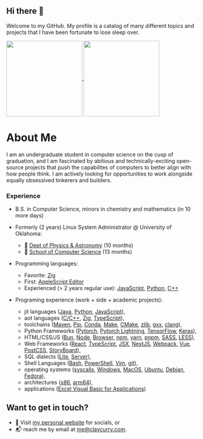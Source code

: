 ## Hi there 👋

Welcome to my GitHub. My profile is a catalog of many different topics and projects that I have been fortunate to lose sleep over.

<a href="https://github.com/anuraghazra/github-readme-stats">
  <img height=200 align="center" src="https://github-readme-stats.vercel.app/api?username=clay-curry" />
</a>
<a href="https://github.com/anuraghazra/convoychat">
  <img height=200 align="center" src="https://github-readme-stats.vercel.app/api/top-langs?username=clay-curry&layout=compact&langs_count=8&card_width=320" />
</a>

# About Me

I am an undergraduate student in computer science on the cusp of graduation, and I am fascinated by abitious and technically-exciting open-source projects that push the capabilites of computers to better align with how people think.  I am actively looking for opportunities to work alongside equally obsessived tinkerers and builders.

### Experience 

- B.S. in Computer Science, minors in chemistry and mathematics (in 10 more days)

- Formerly (2 years) Linux System Administrator @ University of Oklahoma:
  - 🔭 [Dept of Physics & Astronomy](https://ou.edu/cas/physics-astronomy) (10 months)
  - 👾 [School of Computer Science](https://cs.ou.edu) (13 months)

- Programming languages:
  - Favorite: [Zig](https://ziglang.org/)
  - First: [AppleScript Editor](https://support.apple.com/guide/script-editor/welcome/mac)
  - Experienced (> 2 years regular use): [JavaScript](https://bun.sh), [Python](https://https://docs.python.org/), [C++](https://llvm.org/)

- Programing experience (work + side + academic projects):
  - jit languages ([Java](https://www.java.com/), [Python](https://docs.python.org/), [JavaScript](https://developer.mozilla.org/en-US/docs/Web/JavaScript)),
  - aot languages ([C/C++](https://en.cppreference.com/w/), [Zig](https://ziglang.org/), [TypeScript](https://www.typescriptlang.org/)),
  - toolchains ([Maven](https://maven.apache.org/), [Pip](https://pip.pypa.io/en/stable/), [Conda](https://docs.conda.io/en/latest/), [Make](https://www.gnu.org/software/make/manual/make.html), [CMake](https://cmake.org/), [zlib](https://zlib.net/), [gxx](https://gcc.gnu.org/), [clang](https://clang.llvm.org/)),
  - Python Frameworks ([Pytorch](https://pytorch.org/), [Pytorch Lightning](https://www.pytorchlightning.ai/), [TensorFlow](https://www.tensorflow.org/), [Keras](https://keras.io/)), 
  - HTML/CSS/JS ([Bun](https://bun.sh), [Node](https://nodejs.org/en/), [Browser](https://developer.mozilla.org/en-US/docs/Web/API/Window), [npm](https://www.npmjs.com/), [yarn](https://yarnpkg.com/), [pnpm](https://pnpm.io/), [SASS](https://sass-lang.com/), [LESS](http://lesscss.org/)), 
  - Web Frameworks ([React](https://reactjs.org/), [TypeScript](https://www.typescriptlang.org/), [JSX](https://reactjs.org/docs/introducing-jsx.html), [NextJS](https://nextjs.org/), [Webpack](https://webpack.js.org/), [Vue](https://vuejs.org/), [PostCSS](https://postcss.org/), [StoryBoard](https://storybook.js.org/)), 
  - SQL dialects ([Lite](https://www.sqlite.org/index.html), [Server](https://www.microsoft.com/en-us/sql-server/sql-server-2019)), 
  - Shell Languages ([Bash](https://www.gnu.org/software/bash/), [PowerShell](https://docs.microsoft.com/en-us/powershell/), [Vim](https://www.vim.org/), [git](https://git-scm.com/)), 
  - operating systems ([syscalls](https://man7.org/linux/man-pages/man2/syscalls.2.html), [Windows](https://www.microsoft.com/en-us/windows), [MacOS](https://www.apple.com/macos/big-sur/), [Ubuntu](https://ubuntu.com/), [Debian](https://www.debian.org/), [Fedora](https://getfedora.org/)), 
  - architectures ([x86](https://en.wikipedia.org/wiki/X86), [arm64](https://developer.arm.com/architectures/cpu-architecture/a64)),
  - applications ([Excel Visual Basic for Applications](https://docs.microsoft.com/en-us/office/vba/api/overview/excel))

## Want to get in touch? 
- 🧑 Visit [my personal website](https://claycurry.com) for socials, or
- 📬 reach me by email at [me@claycurry.com](mailto:me@claycurry.com).
  
